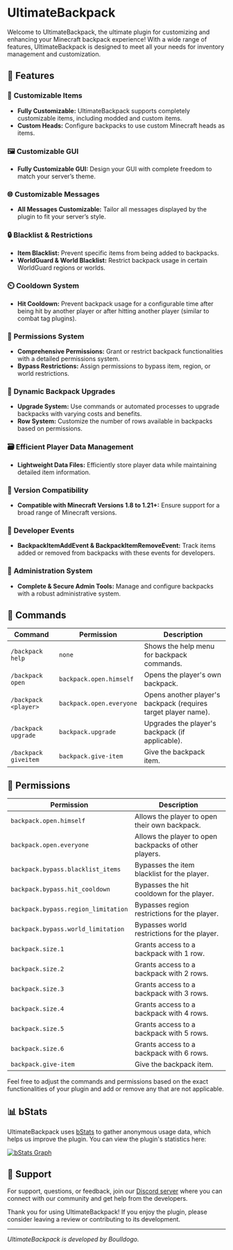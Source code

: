 # UltimateBackpack

Welcome to UltimateBackpack, the ultimate plugin for customizing and enhancing your Minecraft backpack experience! With a wide range of features, UltimateBackpack is designed to meet all your needs for inventory management and customization.

## 🚀 Features

### 🔧 **Customizable Items**
- **Fully Customizable:** UltimateBackpack supports completely customizable items, including modded and custom items.
- **Custom Heads:** Configure backpacks to use custom Minecraft heads as items.

### 🖼️ **Customizable GUI**
- **Fully Customizable GUI:** Design your GUI with complete freedom to match your server’s theme.

### 🌐 **Customizable Messages**
- **All Messages Customizable:** Tailor all messages displayed by the plugin to fit your server’s style.

### 🔒 **Blacklist & Restrictions**
- **Item Blacklist:** Prevent specific items from being added to backpacks.
- **WorldGuard & World Blacklist:** Restrict backpack usage in certain WorldGuard regions or worlds.

### ⏲️ **Cooldown System**
- **Hit Cooldown:** Prevent backpack usage for a configurable time after being hit by another player or after hitting another player (similar to combat tag plugins).

### 🔑 **Permissions System**
- **Comprehensive Permissions:** Grant or restrict backpack functionalities with a detailed permissions system.
- **Bypass Restrictions:** Assign permissions to bypass item, region, or world restrictions.

### 🔄 **Dynamic Backpack Upgrades**
- **Upgrade System:** Use commands or automated processes to upgrade backpacks with varying costs and benefits.
- **Row System:** Customize the number of rows available in backpacks based on permissions.

### 🗃️ **Efficient Player Data Management**
- **Lightweight Data Files:** Efficiently store player data while maintaining detailed item information.

### 🔄 **Version Compatibility**
- **Compatible with Minecraft Versions 1.8 to 1.21+:** Ensure support for a broad range of Minecraft versions.

### 📜 **Developer Events**
- **BackpackItemAddEvent & BackpackItemRemoveEvent:** Track items added or removed from backpacks with these events for developers.

### 🔧 **Administration System**
- **Complete & Secure Admin Tools:** Manage and configure backpacks with a robust administrative system.

## 📜 Commands

| Command            | Permission                    | Description                                    |
|--------------------|-------------------------------|------------------------------------------------|
| `/backpack help` | `none` | Shows the help menu for backpack commands. |
| `/backpack open`        | `backpack.open.himself`       | Opens the player's own backpack.               |
| `/backpack <player>` | `backpack.open.everyone`      | Opens another player's backpack (requires target player name). |
| `/backpack upgrade` | `backpack.upgrade`            | Upgrades the player's backpack (if applicable). |
| `/backpack giveitem` | `backpack.give-item`            | Give the backpack item. |

## 🔑 Permissions

| Permission                             | Description                                           |
|----------------------------------------|-------------------------------------------------------|
| `backpack.open.himself`                | Allows the player to open their own backpack.        |
| `backpack.open.everyone`               | Allows the player to open backpacks of other players. |
| `backpack.bypass.blacklist_items`      | Bypasses the item blacklist for the player.          |
| `backpack.bypass.hit_cooldown`         | Bypasses the hit cooldown for the player.            |
| `backpack.bypass.region_limitation`    | Bypasses region restrictions for the player.         |
| `backpack.bypass.world_limitation`     | Bypasses world restrictions for the player.          |
| `backpack.size.1`                     | Grants access to a backpack with 1 row.              |
| `backpack.size.2`                     | Grants access to a backpack with 2 rows.             |
| `backpack.size.3`                     | Grants access to a backpack with 3 rows.             |
| `backpack.size.4`                     | Grants access to a backpack with 4 rows.             |
| `backpack.size.5`                     | Grants access to a backpack with 5 rows.             |
| `backpack.size.6`                     | Grants access to a backpack with 6 rows.             |
| `backpack.give-item` |  Give the backpack item. |

Feel free to adjust the commands and permissions based on the exact functionalities of your plugin and add or remove any that are not applicable.

## 📊 bStats

UltimateBackpack uses [bStats](https://bstats.org) to gather anonymous usage data, which helps us improve the plugin. You can view the plugin's statistics here:

[![bStats Graph](https://bstats.org/signatures/bukkit/UltimateBackpack.svg)](https://bstats.org/plugin/bukkit/UltimateBackpack)

## 💬 Support

For support, questions, or feedback, join our [Discord server](https://discord.gg/rsZCQumQ5N) where you can connect with our community and get help from the developers.

Thank you for using UltimateBackpack! If you enjoy the plugin, please consider leaving a review or contributing to its development.

---

*UltimateBackpack is developed by Boulldogo.*
